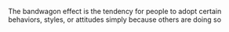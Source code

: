 The bandwagon effect is the tendency for people to adopt certain behaviors, styles, or attitudes simply because others are doing so